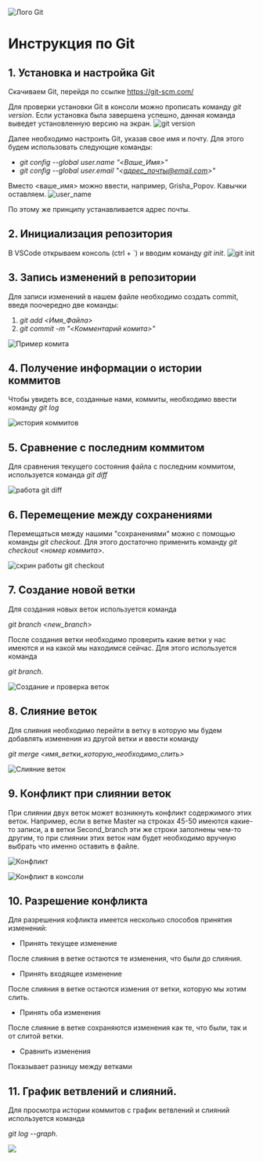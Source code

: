 ![Лого Git](git_logo.png)
# Инструкция по Git
## 1. Установка и настройка Git
Скачиваем Git, перейдя по ссылке https://git-scm.com/

Для проверки установки Git в консоли можно прописать команду *git version*. Если установка была завершена успешно, данная команда выведет установленную версию на экран.
![git version](git_version.jpg)

Далее необходимо настроить Git, указав свое имя и почту.
Для этого будем использовать следующие команды:

* *git config --global user.name "<Ваше_Имя>"*
* *git config --global user.email "<адрес_почты@email.com>"*

Вместо <ваше_имя> можно ввести, например, Grisha_Popov. Кавычки оставляем.
![user_name](user_name.jpg)

По этому же принципу устанавливается адрес почты.
## 2. Инициализация репозитория
В VSCode открываем консоль (ctrl + `) и вводим команду *git init*.
![git init](git_init.jpg)

## 3. Запись изменений в репозитории
Для записи изменений в нашем файле необходимо создать commit, введя поочередно две команды:

1. *git add <Имя_Файла>* 
2. *git commit -m "<Комментарий комита>"*

![Пример комита](commit.jpg)

## 4. Получение информации о истории коммитов
Чтобы увидеть все, созданные нами, коммиты, необходимо ввести команду *git log* 

![история коммитов](log.jpg)

## 5. Сравнение с последним коммитом
Для сравнения текущего состояния файла с последним коммитом, используется команда *git diff*

![работа git diff](git_diff.jpg)

## 6. Перемещение между сохранениями
Перемещаться между нашими "сохранениями" можно с помощью команды *git checkout*. Для этого достаточно применить команду *git checkout <номер коммита>*.

![скрин работы git checkout](checkout.jpg)

## 7. Создание новой ветки
Для создания новых веток используется команда 

*git branch <new_branch>*

После создания ветки необходимо проверить какие ветки у нас имеются и на какой мы находимся сейчас. Для этого используется команда 

*git branch*.

![Создание и проверка веток](creating_branch.jpg)

## 8. Слияние веток
Для слияния необходимо перейти в ветку в которую мы будем добавлять изменения из другой ветки и ввести команду 

*git merge <имя_ветки_которую_необходимо_слить>*

![Слияние веток](merge_branch.jpg)

## 9. Конфликт при слиянии веток
При слиянии двух веток может возникнуть конфликт содержимого этих веток. Например, если в ветке Master на строках 45-50 имеются какие-то записи, а в ветки Second_branch эти же строки заполнены чем-то другим, то при слиянии этих веток нам будет необходимо вручную выбрать что именно оставить в файле.

![Конфликт](conflict.jpg)

![Конфликт в консоли](conflict_in_console.jpg)

## 10. Разрешение конфликта
Для разрешения кофликта имеется несколько способов принятия изменений:

* Принять текущее изменение

После слияния в ветке остаются те изменения, что были до слияния.

* Принять входящее изменение

После слияния в ветке остаются измения от ветки, которую мы хотим слить.

* Принять оба изменения

После слияние в ветке сохраняются изменения как те, что были, так и от слитой ветки.

* Сравнить изменения

Показывает разницу между ветками

## 11. График ветвлений и слияний. 
Для просмотра истории коммитов с график ветвлений и слияний используется команда

 *git log --graph*.

![](log_graph.jpg)